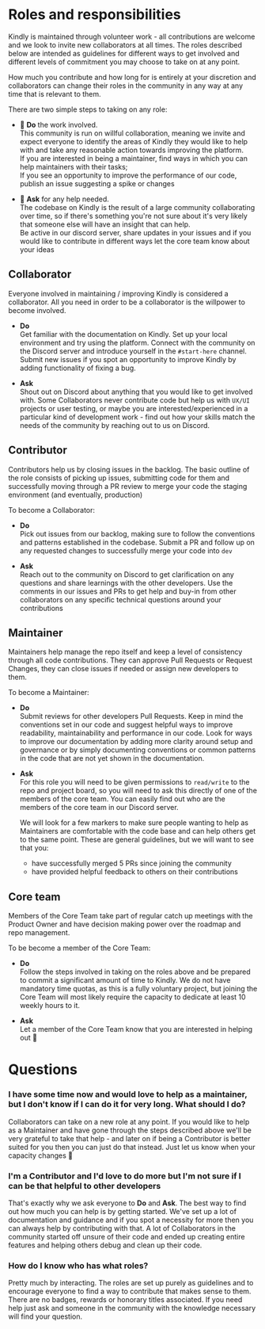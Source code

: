 # Roles and responsibilities

Kindly is maintained through volunteer work - all contributions are welcome and we look to invite new collaborators at all times.
The roles described below are intended as guidelines for different ways to get involved and different levels of commitment you may choose to take on at any point.

How much you contribute and how long for is entirely at your discretion and collaborators can change their roles in the community in any way at any time that is relevant to them.

There are two simple steps to taking on any role:

- 🔨 **Do** the work involved.  
  This community is run on willful collaboration, meaning we invite and expect everyone to identify the areas of Kindly they would like to help with and take any reasonable action towards improving the platform.  
  If you are interested in being a maintainer, find ways in which you can help maintainers with their tasks;  
  If you see an opportunity to improve the performance of our code, publish an issue suggesting a spike or changes

- 🙋 **Ask** for any help needed.  
  The codebase on Kindly is the result of a large community collaborating over time, so if there's something you're not sure about it's very likely that someone else will have an insight that can help.  
  Be active in our discord server, share updates in your issues and if you would like to contribute in different ways let the core team know about your ideas

## Collaborator

Everyone involved in maintaining / improving Kindly is considered a collaborator. All you need in order to be a collaborator is the willpower to become involved.

- **Do**  
  Get familiar with the documentation on Kindly. Set up your local environment and try using the platform. Connect with the community on the Discord server and introduce yourself in the `#start-here` channel. Submit new issues if you spot an opportunity to improve Kindly by adding functionality of fixing a bug.

- **Ask**  
  Shout out on Discord about anything that you would like to get involved with. Some Collaborators never contribute code but help us with `UX/UI` projects or user testing, or maybe you are interested/experienced in a particular kind of development work - find out how your skills match the needs of the community by reaching out to us on Discord.

## Contributor
 
  Contributors help us by closing issues in the backlog. The basic outline of the role consists of picking up issues, submitting code for them and successfully moving through a PR review to merge your code the staging environment (and eventually, production)

To become a Collaborator:

- **Do**  
  Pick out issues from our backlog, making sure to follow the conventions and patterns established in the codebase. Submit a PR and follow up on any requested changes to successfully merge your code into `dev`

- **Ask**  
  Reach out to the community on Discord to get clarification on any questions and share learnings with the other developers. Use the comments in our issues and PRs to get help and buy-in from other collaborators on any specific technical questions around your contributions

## Maintainer

  Maintainers help manage the repo itself and keep a level of consistency through all code contributions. They can approve Pull Requests or Request Changes, they can close issues if needed or assign new developers to them.

To become a Maintainer:

- **Do**  
  Submit reviews for other developers Pull Requests. Keep in mind the conventions set in our code and suggest helpful ways to improve readability, maintainability and performance in our code. Look for ways to improve our documentation by adding more clarity around setup and governance or by simply documenting conventions or common patterns in the code that are not yet shown in the documentation.

- **Ask**  
  For this role you will need to be given permissions to `read/write` to the repo and project board, so you will need to ask this directly of one of the members of the core team. You can easily find out who are the members of the core team in our Discord server.

  We will look for a few markers to make sure people wanting to help as Maintainers are comfortable with the code base and can help others get to the same point. These are general guidelines, but we will want to see that you:

  - have successfully merged 5 PRs since joining the community
  - have provided helpful feedback to others on their contributions

## Core team

Members of the Core Team take part of regular catch up meetings with the Product Owner and have decision making power over the roadmap and repo management.

To be become a member of the Core Team:

- **Do**  
  Follow the steps involved in taking on the roles above and be prepared to commit a significant amount of time to Kindly. We do not have mandatory time quotas, as this is a fully voluntary project, but joining the Core Team will most likely require the capacity to dedicate at least 10 weekly hours to it.

- **Ask**  
  Let a member of the Core Team know that you are interested in helping out 🙂

# Questions

### I have some time now and would love to help as a maintainer, but I don't know if I can do it for very long. What should I do?

Collaborators can take on a new role at any point. If you would like to help as a Maintainer and have gone through the steps described above we'll be very grateful to take that help - and later on if being a Contributor is better suited for you then you can just do that instead. Just let us know when your capacity changes 🙂

### I'm a Contributor and I'd love to do more but I'm not sure if I can be that helpful to other developers

That's exactly why we ask everyone to **Do** and **Ask**. The best way to find out how much you can help is by getting started. We've set up a lot of documentation and guidance and if you spot a necessity for more then you can always help by contributing with that. A lot of Collaborators in the community started off unsure of their code and ended up creating entire features and helping others debug and clean up their code.

### How do I know who has what roles?

Pretty much by interacting. The roles are set up purely as guidelines and to encourage everyone to find a way to contribute that makes sense to them. There are no badges, rewards or honorary titles associated. If you need help just ask and someone in the community with the knowledge necessary will find your question.